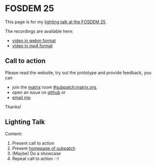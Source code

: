 # FOSDEM 25

This page is for my
[lighting talk at the FOSDEM 25](https://fosdem.org/2025/schedule/event/fosdem-2025-6461-subpatch-fearless-multi-repository-management-stay-relaxed/).

The recordings are available here:

* [video in webm format](https://video.fosdem.org/2025/h2215/fosdem-2025-6461-subpatch-fearless-multi-repository-management-stay-relaxed.av1.webm)
* [video in mp4 format](https://video.fosdem.org/2025/h2215/fosdem-2025-6461-subpatch-fearless-multi-repository-management-stay-relaxed.mp4)


## Call to action

Please read the website, try out the prototype and provide feedback, you can

* join the [matrix](https://matrix.org/) room
  [#subpatch:matrix.org](https://matrix.to/#/#subpatch:matrix.org),
* open an issue on [github](https://github.com/lengfeld/subpatch/issues) or
* [email me](mailto:stefan+subpatch@lengfeld.xyz).

Thanks!


## Lighting Talk

Content:

1. Present call to action
2. Present [homepage of subpatch](/)
3. (Maybe) Do a showcase
4. Repeat call to action :-)
